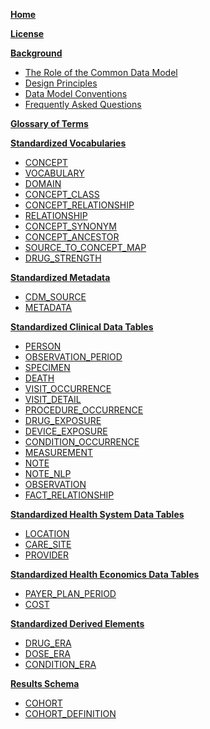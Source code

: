 **[Home](https://github.com/OHDSI/CommonDataModel/wiki)**

**[License](https://github.com/OHDSI/CommonDataModel/wiki/License)**

**[Background](https://github.com/OHDSI/CommonDataModel/wiki/Background)**
* [The Role of the Common Data Model](https://github.com/OHDSI/CommonDataModel/wiki/The-Role-of-the-Common-Data-Model)
* [Design Principles](https://github.com/OHDSI/CommonDataModel/wiki/Design-Principles)
* [Data Model Conventions](https://github.com/OHDSI/CommonDataModel/wiki/Data-Model-Conventions) 
* [Frequently Asked Questions](https://github.com/OHDSI/CommonDataModel/wiki/Frequently-Asked-Questions)
 
**[Glossary of Terms](https://github.com/OHDSI/CommonDataModel/wiki/Glossary-of-Terms)**  

**[Standardized Vocabularies](https://github.com/OHDSI/CommonDataModel/wiki/Standardized-Vocabularies)**
* [CONCEPT](https://github.com/OHDSI/CommonDataModel/wiki/CONCEPT)
* [VOCABULARY](https://github.com/OHDSI/CommonDataModel/wiki/VOCABULARY)
* [DOMAIN](https://github.com/OHDSI/CommonDataModel/wiki/DOMAIN)
* [CONCEPT_CLASS](https://github.com/OHDSI/CommonDataModel/wiki/CONCEPT_CLASS)
* [CONCEPT_RELATIONSHIP](https://github.com/OHDSI/CommonDataModel/wiki/CONCEPT_RELATIONSHIP)
* [RELATIONSHIP](https://github.com/OHDSI/CommonDataModel/wiki/RELATIONSHIP)
* [CONCEPT_SYNONYM](https://github.com/OHDSI/CommonDataModel/wiki/CONCEPT_SYNONYM)
* [CONCEPT_ANCESTOR](https://github.com/OHDSI/CommonDataModel/wiki/CONCEPT_ANCESTOR)
* [SOURCE_TO_CONCEPT_MAP](https://github.com/OHDSI/CommonDataModel/wiki/SOURCE_TO_CONCEPT_MAP)
* [DRUG_STRENGTH](https://github.com/OHDSI/CommonDataModel/wiki/DRUG_STRENGTH)

**[Standardized Metadata](https://github.com/OHDSI/CommonDataModel/wiki/Standardized-Metadata)**
* [CDM_SOURCE](https://github.com/OHDSI/CommonDataModel/wiki/CDM_SOURCE)  
* [METADATA](https://github.com/OHDSI/CommonDataModel/wiki/METADATA)  

**[Standardized Clinical Data Tables](https://github.com/OHDSI/CommonDataModel/wiki/Standardized-Clinical-Data-Tables)**
* [PERSON](https://github.com/OHDSI/CommonDataModel/wiki/PERSON)
* [OBSERVATION_PERIOD](https://github.com/OHDSI/CommonDataModel/wiki/OBSERVATION_PERIOD)
* [SPECIMEN](https://github.com/OHDSI/CommonDataModel/wiki/SPECIMEN)
* [DEATH](https://github.com/OHDSI/CommonDataModel/wiki/DEATH)
* [VISIT_OCCURRENCE](https://github.com/OHDSI/CommonDataModel/wiki/VISIT_OCCURRENCE)
* [VISIT_DETAIL](https://github.com/OHDSI/CommonDataModel/wiki/VISIT_DETAIL)
* [PROCEDURE_OCCURRENCE](https://github.com/OHDSI/CommonDataModel/wiki/PROCEDURE_OCCURRENCE)
* [DRUG_EXPOSURE](https://github.com/OHDSI/CommonDataModel/wiki/DRUG_EXPOSURE)
* [DEVICE_EXPOSURE](https://github.com/OHDSI/CommonDataModel/wiki/DEVICE_EXPOSURE)
* [CONDITION_OCCURRENCE](https://github.com/OHDSI/CommonDataModel/wiki/CONDITION_OCCURRENCE)
* [MEASUREMENT](https://github.com/OHDSI/CommonDataModel/wiki/MEASUREMENT)
* [NOTE](https://github.com/OHDSI/CommonDataModel/wiki/NOTE)
* [NOTE_NLP](https://github.com/OHDSI/CommonDataModel/wiki/NOTE_NLP)
* [OBSERVATION](https://github.com/OHDSI/CommonDataModel/wiki/OBSERVATION)
* [FACT_RELATIONSHIP](https://github.com/OHDSI/CommonDataModel/wiki/FACT_RELATIONSHIP)  

**[Standardized Health System Data Tables](https://github.com/OHDSI/CommonDataModel/wiki/Standardized-Health-System-Data-Tables)**
* [LOCATION](https://github.com/OHDSI/CommonDataModel/wiki/LOCATION)
* [CARE_SITE](https://github.com/OHDSI/CommonDataModel/wiki/CARE_SITE)
* [PROVIDER](https://github.com/OHDSI/CommonDataModel/wiki/PROVIDER)  

**[Standardized Health Economics Data Tables](https://github.com/OHDSI/CommonDataModel/wiki/Standardized-Health-Economics-Data-Tables)**
* [PAYER_PLAN_PERIOD](https://github.com/OHDSI/CommonDataModel/wiki/PAYER_PLAN_PERIOD)
* [COST](https://github.com/OHDSI/CommonDataModel/wiki/COST)  

**[Standardized Derived Elements](https://github.com/OHDSI/CommonDataModel/wiki/Standardized-Derived-Elements)**
* [DRUG_ERA](https://github.com/OHDSI/CommonDataModel/wiki/DRUG_ERA)
* [DOSE_ERA](https://github.com/OHDSI/CommonDataModel/wiki/DOSE_ERA)
* [CONDITION_ERA](https://github.com/OHDSI/CommonDataModel/wiki/CONDITION_ERA)

**[Results Schema](https://github.com/OHDSI/CommonDataModel/wiki/Results-Schema)**
* [COHORT](https://github.com/OHDSI/CommonDataModel/wiki/COHORT)
* [COHORT_DEFINITION](https://github.com/OHDSI/CommonDataModel/wiki/COHORT_DEFINITION)